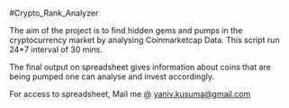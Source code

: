 #Crypto_Rank_Analyzer

The aim of the project is to find hidden gems and pumps in the cryptocurrency market 
by analysing Coinmarketcap Data. This script run 24*7 interval of 30 mins.

The final output on spreadsheet gives information about coins that are being pumped one
can analyse and invest accordingly.

For access to spreadsheet, Mail me @ yaniv.kusuma@gmail.com

